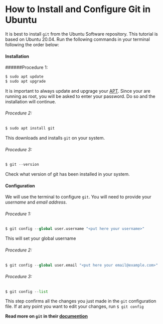 # How to Install and Configure Git in Ubuntu

It is best to install `git` from the Ubuntu Software repository. This tutorial is based on Ubuntu 20.04. Run the following commands in your terminal following the order below:
<br>
#### Installation

######Procedure 1:

```python
$ sudo apt update
$ sudo apt upgrade
```
It is important to always update and upgrage your [APT](https://guide.ubuntu-fr.org/server/apt.html#:~:text=The%20apt%20command%20is%20a,upgrading%20the%20entire%20Ubuntu%20system.). Since your are running as root, you will be asked to enter your password. Do so and the installation will continue.


###### Procedure 2:
```python
$ sudo apt install git
```
This downloads and installs `git` on your system.

###### Procedure 3:
```python
$ git --version
```
Check what version of git has been installed in your system.
<br>
#### Configuration

We will use the terminal to configure `git`. You will need to provide your _username_ and _email address_.


###### Procedure 1:
```python
$ git config --global user.username "<put here your username>"
```
This will set your global username

###### Procedure 2:
```python
$ git config --global user.email "<put here your email@example.com>"
```

###### Procedure 3:
```python
$ git config --list
```
This step confirms all the changes you just made in the `git` configuration file. If at any point you want to edit your changes, run `$ git config`

**Read more on `git` in their [documention](https://git-scm.com/)**